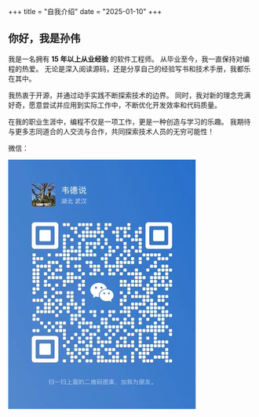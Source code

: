 +++
title = "自我介绍"
date = "2025-01-10"
+++

## 你好，我是孙伟

我是一名拥有 **15 年以上从业经验** 的软件工程师。
从毕业至今，我一直保持对编程的热爱。
无论是深入阅读源码，还是分享自己的经验写书和技术手册，我都乐在其中。

我热衷于开源，并通过动手实践不断探索技术的边界。
同时，我对新的理念充满好奇，愿意尝试并应用到实际工作中，不断优化开发效率和代码质量。

在我的职业生涯中，编程不仅是一项工作，更是一种创造与学习的乐趣。
我期待与更多志同道合的人交流与合作，共同探索技术人员的无穷可能性！

微信：

![Wechat](wechat.jpeg)